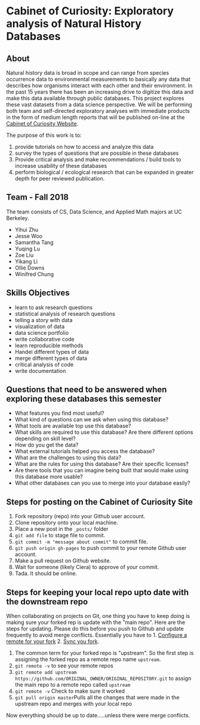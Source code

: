 # Cabinet of Curiosity: Exploratory analysis of Natural History Databases

## About

Natural history data is broad in scope and can range from species occurrence data to environmental measurements to basically any data that describes how organisms interact with each other and their environment.  In the past 15 years there has been an increasing drive to digitize this data and make this data available through public databases.  This project explores these vast datasets from a data science perspective. We will be performing both team and self-directed exploratory analyses with immediate products in the form of medium length reports that will be published on-line at the [Cabinet of Curiosity Website](https://github.com/cabinetofcuriosity/cabinetofcuriosity_site).  

The purpose of this work is to:

1. provide tutorials on how to access and analyze this data 
2. survey the types of questions that are possible in these databases 
3. Provide critical analysis and make recommendations / build tools to increase usability of these databases 
4. perform biological / ecological research that can be expanded in greater depth for peer reviewed publication.  

## Team - Fall 2018

The team consists of CS, Data Science, and Applied Math majors at UC Berkeley. 

- Yihui Zhu
- Jesse Woo
- Samantha Tang
- Yuqing Lu
- Zoe Liu
- Yikang Li
- Ollie Downs
- Winifred Chung 

## Skills Objectives 

- learn to ask research questions
- statistical analysis of research questions
- telling a story with data
- visualization of data
- data science portfolio
- write collaborative code
- learn reproducible methods
- Handel different types of data
- merge different types of data
- critical analysis of code
- write documentation

## Questions that need to be answered when exploring these databases this semester

- What features you find most useful?
- What kind of questions can we ask when using this database?
- What tools are available top use this database?
- What skills are required to use this database? Are there different options depending on skill level?
- How do you get the data?
- What external tutorials helped you access the database?
- What are the challenges to using this data?
- What are the rules for using this database? Are their specific licenses?
- Are there tools that you can imagine being built that would make using this database more usable?
- What other databases can you use to merge into your database easily?

## Steps for posting on the Cabinet of Curiosity Site

1. Fork repository (repo) into your Github user account.
2. Clone repository onto your local machine. 
3. Place a new post in the `_posts/` folder
4. `git add file` to stage file to commit.
5. `git commit -m "message about commit"` to commit file.
6. `git push origin gh-pages` to push commit to your remote Github user account.
7. Make a pull request on Github website.
8. Wait for someone (likely Ciera) to approve of your commit. 
9. Tada.  It should be online.

## Steps for keeping your local repo upto date with the downstream repo

When collaborating on projects on Git, one thing you have to keep doing is making sure your forked rep is update with the "main repo".  Here are the steps for updating.  Please do this before you push to Github and update frequently to avoid merge conflicts. Essentially you have to 1. [Configure a remote for your fork](https://help.github.com/articles/configuring-a-remote-for-a-fork/) 2. [Sync you fork](https://help.github.com/articles/syncing-a-fork/).

1. The common term for your forked repo is "upstream". So the first step is assigning the forked repo as a remote repo name `upstream`. 
2. `git remote -v` to see your remote repos
3. `git remote add upstream https://github.com/ORIGINAL_OWNER/ORIGINAL_REPOSITORY.git` to assign the main repo to a remote repo called `upstream`
4. `git remote -v` Check to make sure it worked
5. `git pull origin master`Pulls all the changes that were made in the upstream repo and merges with your local repo

Now everything should be up to date.....unless there were merge conflicts.
